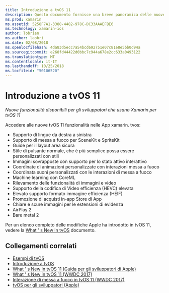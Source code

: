 ```yaml
---
title: Introduzione a tvOS 11
description: Questo documento fornisce una breve panoramica delle nuove funzionalità disponibili per sviluppatori di Xamarin per tvOS 11 e i collegamenti alle note sulla versione di Apple.
ms.prod: xamarin
ms.assetid: 5258F7A1-3388-4482-978C-DC33AAAEFBE6
ms.technology: xamarin-ios
author: lobrien
ms.author: laobri
ms.date: 02/08/2018
ms.openlocfilehash: 4da83d5ecc7a54bcd692751e07c81e8e5bb0d94a
ms.sourcegitcommit: e268fd44422d0bbc7c944a678e2cc633a0493122
ms.translationtype: MT
ms.contentlocale: it-IT
ms.lasthandoff: 10/25/2018
ms.locfileid: "50106520"
---
```

# <a name="introduction-to-tvos-11"></a>Introduzione a tvOS 11

_Nuove funzionalità disponibili per gli sviluppatori che usano Xamarin per tvOS 11_

Accedere alle nuove tvOS 11 funzionalità nelle App xamarin. tvos:

- Supporto di lingue da destra a sinistra 
- Supporto di messa a fuoco per SceneKit e SpriteKit
- Guide per il layout area sicura 
- Stile di pulsante normale, che è più semplice possa essere personalizzati con stili
- Immagini sovrapposte con supporto per lo stato attivo interattivo
- Coordinate di animazioni personalizzate con interazioni messa a fuoco
- Coordinata suoni personalizzati con le interazioni di messa a fuoco
- Machine learning con CoreML
- Rilevamento delle funzionalità di immagini e video
- Supporto della codifica di Video efficienza (HEVC) elevata
- Elevato supporto formato immagine efficienza (HEIF)
- Promozione di acquisti in-app Store di App
- Chiare e scure immagini per le estensioni di evidenza
- AirPlay 2
- Bare metal 2

Per un elenco completo delle modifiche Apple ha introdotto in tvOS 11, vedere la [What ' s New in tvOS](https://developer.apple.com/library/content/releasenotes/General/WhatsNewinTVOS/Articles/tvOS_11_0.html) documento.

## <a name="related-links"></a>Collegamenti correlati

- [Esempi di tvOS](https://developer.xamarin.com/samples/tvos/all/)
- [Introduzione a tvOS](~/ios/tvos/index.md)
- [What ' s New in tvOS 11 (Guida per gli sviluppatori di Apple)](https://developer.apple.com/library/content/releasenotes/General/WhatsNewinTVOS/Articles/tvOS_11_0.html)
- [What ' s New in tvOS 11 (WWDC 2017)](https://developer.apple.com/videos/play/wwdc2017/209/)
- [Interazione di messa a fuoco in tvOS 11 (WWDC 2017)](https://developer.apple.com/videos/play/wwdc2017/224/)
- [tvOS per gli sviluppatori (Apple)](https://developer.apple.com/tvos/)
